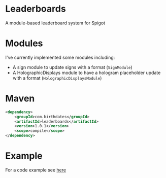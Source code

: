 # Leaderboards
A module-based leaderboard system for Spigot

# Modules
I've currently implemented some modules including:
* A sign module to update signs with a format (`SignModule`)
* A HolographicDisplays module to have a hologram placeholder update with a format (`HolographicDisplaysModule`)

# Maven
```xml
<dependency>
    <groupId>com.birthdates</groupId>
    <artifactId>leaderboards</artifactId>
    <version>1.0.1</version>
    <scope>compile</scope>
</dependency>
```

# Example
For a code example see [here](https://github.com/birthdates/Leaderboards/blob/master/src/test/java/com/birthdates/leaderboards/LeaderboardTest.java)